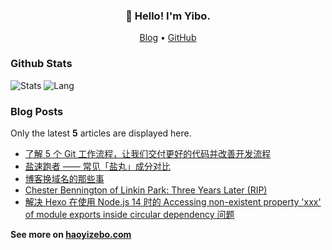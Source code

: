 <!--
**zhaoyibo/zhaoyibo** is a ✨ _special_ ✨ repository because its `README.md` (this file) appears on your GitHub profile.

Here are some ideas to get you started:

- 🔭 I’m currently working on ...
- 🌱 I’m currently learning ...
- 👯 I’m looking to collaborate on ...
- 🤔 I’m looking for help with ...
- 💬 Ask me about ...
- 📫 How to reach me: ...
- 😄 Pronouns: ...
- ⚡ Fun fact: ...
-->

<h3 align="center">👋 Hello! I'm Yibo.</h3>

<p align="center">
  <a href="https://haoyizebo.com">Blog</a> •
  <a href="https://github.com/zhaoyibo">GitHub</a>
</p>

### Github Stats

![Stats](https://github-readme-stats.vercel.app/api?username=zhaoyibo&show_icons=true&layout=compact&count_private=true&hide_title=true&theme=default)
![Lang](https://github-readme-stats.vercel.app/api/top-langs/?username=zhaoyibo&layout=compact&count_private=true&theme=default)

### Blog Posts

Only the latest **5** articles are displayed here.

<!--START_SECTION:posts-->
* [了解 5 个 Git 工作流程，让我们交付更好的代码并改善开发流程](https://www.haoyizebo.com/posts/ffa5b4ca/)
* [盐速跑者 —— 常见「盐丸」成分对比](https://www.haoyizebo.com/posts/647110f5/)
* [博客换域名的那些事](https://www.haoyizebo.com/posts/753f2273/)
* [Chester Bennington of Linkin Park: Three Years Later (RIP)](https://www.haoyizebo.com/posts/3c4947a3/)
* [解决 Hexo 在使用 Node.js 14 时的 Accessing non-existent property 'xxx' of module exports inside circular dependency 问题](https://www.haoyizebo.com/posts/710984d0/)
<!--END_SECTION:posts-->

**See more on [haoyizebo.com](https://haoyizebo.com)**
